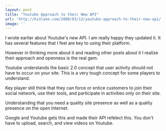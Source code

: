```yaml
---
layout: post
title: "Youtube Approach to their New API"
url: 'http://kinlane.com/2008/03/12/youtube-approach-to-their-new-api/'
image: ''
---
```


I wrote earlier about Youtube's new API. I am really happy they updated it. It has several features that I feel are key to using their platform.

However in thinking more about it and reading other posts about it I realize their approach and openness is the real gem.

Youtube understands the basic 2.0 concept that user activity should not have to occur on your site. This is a very tough concept for some players to understand.

Key player still think that they can force or entice customers to join their social network, use their tools, and participate in activities only on their site.

Understanding that you need a quality site presence as well as a quality presence on the open Internet.

Google and Youtube gets this and made their API refelect this. You don't have to upload, search, and view videos on Youtube.